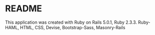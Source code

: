 # README

This application was created with Ruby on Rails 5.0.1, Ruby 2.3.3. Ruby-HAML, HTML, CSS, Devise, Bootstrap-Sass, Masonry-Rails

